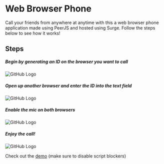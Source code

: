 # Web Browser Phone
Call your friends from anywhere at anytime with this a web browser phone application made using PeerJS and hosted using Surge. Follow the steps below to see how it works!

## Steps
##### Begin by generating an ID on the browser you want to call
![GitHub Logo](/images/genID.png)

##### Open up another browser and enter the ID into the text field
![GitHub Logo](/images/callID.png)

##### Enable the mic on both browsers
![GitHub Logo](/images/call.png)

##### Enjoy the call!
![GitHub Logo](/images/enjoy.png)

Check out the [demo](https://sassy-event.surge.sh/) (make sure to disable script blockers)
